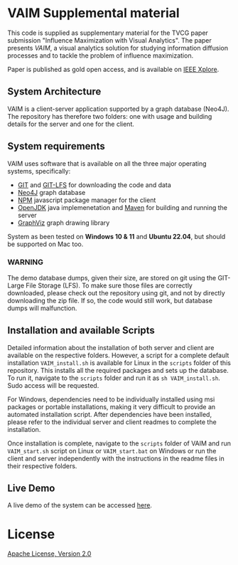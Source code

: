 # VAIM Supplemental material

This code is supplied as supplementary material for the TVCG paper submission "Influence Maximization with Visual Analytics". The paper presents _VAIM_, a visual analytics solution for studying information diffusion processes and to tackle the problem of influence maximization.

Paper is published as gold open access, and is available on [IEEE Xplore](https://www.computer.org/csdl/journal/tg/5555/01/09829321/1EYxoEPe9eU).

## System Architecture

VAIM is a client-server application supported by a graph database (Neo4J). The repository has therefore two folders: one with usage and building details for the server and one for the client.

## System requirements

VAIM uses software that is available on all the three major operating systems, specifically:

* [GIT](https://git-scm.com/) and [GIT-LFS](https://git-lfs.github.com/) for downloading the code and data
* [Neo4J](https://neo4j.com/) graph database
* [NPM](https://www.npmjs.com/) javascript package manager for the client
* [OpenJDK](https://openjdk.org/) java implemenetation and [Maven](https://maven.apache.org/) for building and running the server
* [GraphViz](https://graphviz.org/) graph drawing library 

System as been tested on __Windows 10 & 11__ and __Ubuntu 22.04__, but should be supported on Mac too. 

### WARNING

The demo database dumps, given their size, are stored on git using the GIT-Large File Storage (LFS). To make sure those files are correctly downloaded, please check out the repository using git, and not by directly downloading the zip file. If so, the code would still work, but database dumps will malfunction.

## Installation and available Scripts

Detailed information about the installation of both server and client are available on the respective folders. However, a script for a complete default installation ```VAIM_install.sh``` is available for Linux in the ```scripts``` folder of this repository. This installs all the required packages and sets up the database. To run it, navigate to the ```scripts``` folder and run it as ```sh VAIM_install.sh```. Sudo access will be requested. 

For Windows, dependencies need to be individually installed using msi packages or portable installations, making it very difficult to provide an automated installation script. After dependencies have been installed, please refer to the individual server and client readmes to complete the installation.

Once installation is complete, navigate to the ```scripts``` folder of VAIM and run ```VAIM_start.sh``` script on Linux or ```VAIM_start.bat``` on Windows or run the client and server independently with the instructions in the readme files in their respective folders.

## Live Demo

A live demo of the system can be accessed [here](http://vaim.cvast.tuwien.ac.at).

# License

[Apache License, Version 2.0](https://www.apache.org/licenses/LICENSE-2.0)
